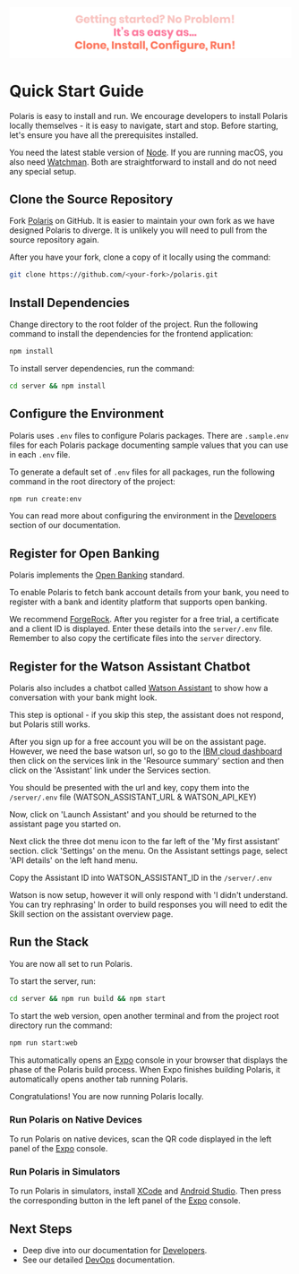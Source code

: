 ![quick-start-quote]

# Quick Start Guide

Polaris is easy to install and run. We encourage developers to install Polaris locally themselves - it is easy to navigate, start and stop. Before starting, let's ensure you have all the prerequisites installed.

You need the latest stable version of [Node]. If you are running macOS, you also need [Watchman]. Both are straightforward to install and do not need any special setup.

## Clone the Source Repository

Fork [Polaris] on GitHub. It is easier to maintain your own fork as we have designed Polaris to diverge. It is unlikely you will need to pull from the source repository again.

After you have your fork, clone a copy of it locally using the command:

```sh
git clone https://github.com/<your-fork>/polaris.git
```

## Install Dependencies

Change directory to the root folder of the project. Run the following command to install the dependencies for the frontend application:

```sh
npm install
```

To install server dependencies, run the command:

```sh
cd server && npm install
```

## Configure the Environment

Polaris uses `.env` files to configure Polaris packages. There are `.sample.env` files for each Polaris package documenting sample values that you can use in each `.env` file.

To generate a default set of `.env` files for all packages, run the following command in the root directory of the project:

```sh
npm run create:env
```

You can read more about configuring the environment in the [Developers] section of our documentation.

## Register for Open Banking

Polaris implements the [Open Banking][openbanking] standard.

To enable Polaris to fetch bank account details from your bank, you need to register with a bank and identity platform that supports open banking.

We recommend [ForgeRock]. After you register for a free trial, a certificate and a client ID is displayed. Enter these details into the `server/.env` file. Remember to also copy the certificate files into the `server` directory.

## Register for the Watson Assistant Chatbot

Polaris also includes a chatbot called [Watson Assistant][watson] to show how a conversation with your bank might look.

This step is optional - if you skip this step, the assistant does not respond, but Polaris still works.

After you sign up for a free account you will be on the assistant page. However, we need the base watson url, so go to the [IBM cloud dashboard][ibmdashboard] then click on the services link in the 'Resource summary' section and then click on the 'Assistant' link under the Services section.

You should be presented with the url and key, copy them into the `/server/.env` file (WATSON_ASSISTANT_URL & WATSON_API_KEY)

Now, click on 'Launch Assistant' and you should be returned to the assistant page you started on.

Next click the three dot menu icon to the far left of the 'My first assistant' section. click 'Settings' on the menu. On the Assistant settings page, select 'API details' on the left hand menu.

Copy the Assistant ID into WATSON_ASSISTANT_ID in the `/server/.env`

Watson is now setup, however it will only respond with 'I didn't understand. You can try rephrasing' In order
to build responses you will need to edit the Skill section on the assistant overview page.

## Run the Stack

You are now all set to run Polaris.

To start the server, run:

```sh
cd server && npm run build && npm start
```

To start the web version, open another terminal and from the project root directory run the command:

```sh
npm run start:web
```

This automatically opens an [Expo] console in your browser that displays the phase of the Polaris build process. When Expo finishes building Polaris, it automatically opens another tab running Polaris.

Congratulations! You are now running Polaris locally.

### Run Polaris on Native Devices

To run Polaris on native devices, scan the QR code displayed in the left panel of the [Expo] console.

### Run Polaris in Simulators

To run Polaris in simulators, install [XCode] and [Android Studio][androidstudio]. Then press the corresponding button in the left panel of the [Expo] console.

## Next Steps

- Deep dive into our documentation for [Developers].
- See our detailed [DevOps] documentation.

<!-- External Links -->

[expo]: https://expo.io/
[watchman]: https://facebook.github.io/watchman/docs/install
[polaris]: https://github.com/nearform/polaris
[node]: https://nodejs.org/en/
[forgerock]: https://www.forgerock.com/
[openbanking]: https://www.openbanking.org.uk/
[watson]: https://www.ibm.com/cloud/watson-assistant/
[ibmdashboard]: https://cloud.ibm.com/
[xcode]: https://docs.expo.io/versions/v33.0.0/introduction/installation/#ios-simulator
[androidstudio]: https://docs.expo.io/versions/v33.0.0/introduction/installation/#android-emulator

<!-- Internal Links -->

[devops]: devops/
[developers]: developers/

<!-- Images -->

[quick-start-quote]: ../img/quick-start-quote.svg
